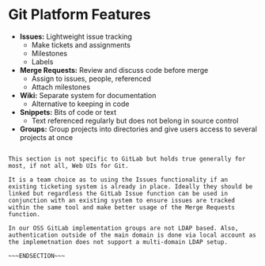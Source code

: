 <!SLIDE bullet small transition=fade>

# Git Platform Features

* **Issues:** Lightweight issue tracking
  - Make tickets and assignments
  - Milestones
  - Labels
* **Merge Requests:** Review and discuss code before merge
  - Assign to issues, people, referenced
  - Attach milestones
* **Wiki:** Separate system for documentation
  - Alternative to keeping in code
* **Snippets:** Bits of code or text
  - Text referenced regularly but does not belong in source control
* **Groups:** Group projects into directories and give users access to several projects at once


~~~SECTION:notes~~~

This section is not specific to GitLab but holds true generally for most, if not all, Web UIs for Git.

It is a team choice as to using the Issues functionality if an existing ticketing system is already in place. Ideally they should be linked but regardless the GitLab Issue function can be used in conjunction with an existing system to ensure issues are tracked within the same tool and make better usage of the Merge Requests function.

In our OSS GitLab implementation groups are not LDAP based. Also, authentication outside of the main domain is done via local account as the implemetnation does not support a multi-domain LDAP setup.

~~~ENDSECTION~~~
